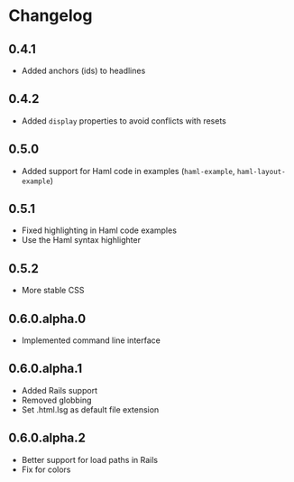 # Changelog

## 0.4.1

* Added anchors (ids) to headlines

## 0.4.2

* Added `display` properties to avoid conflicts with resets

## 0.5.0

* Added support for Haml code in examples (`haml-example`,
  `haml-layout-example`)

## 0.5.1

* Fixed highlighting in Haml code examples
* Use the Haml syntax highlighter

## 0.5.2

* More stable CSS

## 0.6.0.alpha.0

* Implemented command line interface

## 0.6.0.alpha.1

* Added Rails support
* Removed globbing
* Set .html.lsg as default file extension

## 0.6.0.alpha.2

* Better support for load paths in Rails
* Fix for colors

